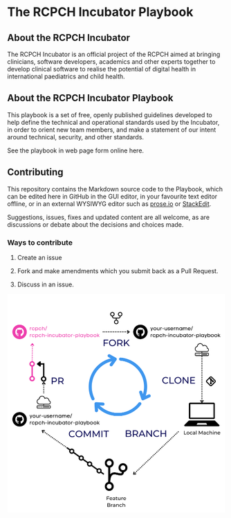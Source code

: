 # The RCPCH Incubator Playbook

## About the RCPCH Incubator

The RCPCH Incubator is an official project of the RCPCH aimed at bringing clinicians, software developers, academics and other experts together to develop clinical software to realise the potential of digital health in international paediatrics and child health.

## About the RCPCH Incubator Playbook

This playbook is a set of free, openly published guidelines developed to help define the technical and operational standards used by the Incubator, in order to orient new team members, and make a statement of our intent around technical, security, and other standards.

See the playbook in web page form online here.




## Contributing

This repository contains the Markdown source code to the Playbook, which can be edited here in GitHub in the GUI editor, in your favourite text editor offline, or in an external WYSIWYG editor such as [prose.io](prose.io) or [StackEdit](stackedit.com).

Suggestions, issues, fixes and updated content are all welcome, as are discussions or debate about the decisions and choices made.

### Ways to contribute

1. Create an issue

2. Fork and make amendments which you submit back as a Pull Request.

3. Discuss in an issue.

![git workflow diagram](docs/_assets/_images/git-walkthrough-imgs/git-workflow-diagram.svg)


